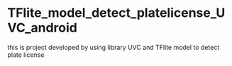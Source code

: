 # TFlite_model_detect_platelicense_UVC_android
this is project developed by using library UVC  and TFlite model to detect plate license
